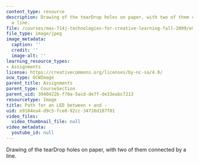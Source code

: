 ```yaml
---
content_type: resource
description: Drawing of the tearDrop holes on paper, with two of them connected by
  a line.
file: /courses/mas-714j-technologies-for-creative-learning-fall-2009/e9184ea4d9c5fce892cc34716d187f01_Image5.jpg
file_type: image/jpeg
image_metadata:
  caption: ''
  credit: ''
  image-alt: ''
learning_resource_types:
- Assignments
license: https://creativecommons.org/licenses/by-nc-sa/4.0/
ocw_type: OCWImage
parent_title: Assignments
parent_type: CourseSection
parent_uid: 3940422b-f70a-5acd-de7f-de33eabc7213
resourcetype: Image
title: Path for an LED between + and -
uid: e9184ea4-d9c5-fce8-92cc-34716d187f01
video_files:
  video_thumbnail_file: null
video_metadata:
  youtube_id: null
---
```

Drawing of the tearDrop holes on paper, with two of them connected by a line.